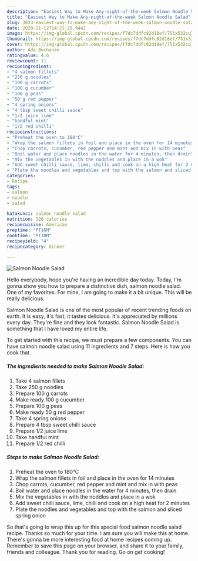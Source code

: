```yaml
---
description: "Easiest Way to Make Any-night-of-the-week Salmon Noodle Salad"
title: "Easiest Way to Make Any-night-of-the-week Salmon Noodle Salad"
slug: 3033-easiest-way-to-make-any-night-of-the-week-salmon-noodle-salad
date: 2020-11-12T14:21:28.944Z
image: https://img-global.cpcdn.com/recipes/f7dc7ddfc82d18ef/751x532cq70/salmon-noodle-salad-recipe-main-photo.jpg
thumbnail: https://img-global.cpcdn.com/recipes/f7dc7ddfc82d18ef/751x532cq70/salmon-noodle-salad-recipe-main-photo.jpg
cover: https://img-global.cpcdn.com/recipes/f7dc7ddfc82d18ef/751x532cq70/salmon-noodle-salad-recipe-main-photo.jpg
author: Ada Buchanan
ratingvalue: 4.6
reviewcount: 11
recipeingredient:
- "4 salmon fillets"
- "250 g noodles"
- "100 g carrots"
- "100 g cucumber"
- "100 g peas"
- "50 g red pepper"
- "4 spring onions"
- "4 tbsp sweet chilli sauce"
- "1/2 juice lime"
- "handful mint"
- "1/2 red chilli"
recipeinstructions:
- "Preheat the oven to 180°C"
- "Wrap the salmon fillets in foil and place in the oven for 14 minutes"
- "Chop carrots, cucumber, red pepper and mint and mix in with peas"
- "Boil water and place noodles in the water for 4 minutes, then drain"
- "Mix the vegetables in with the noddles and place in a wok"
- "Add sweet chilli sauce, lime, chilli and cook on a high heat for 2 minutes"
- "Plate the noodles and vegetables and top with the salmon and sliced spring onion"
categories:
- Recipe
tags:
- salmon
- noodle
- salad

katakunci: salmon noodle salad 
nutrition: 126 calories
recipecuisine: American
preptime: "PT16M"
cooktime: "PT30M"
recipeyield: "4"
recipecategory: Dinner

---
```



![Salmon Noodle Salad](https://img-global.cpcdn.com/recipes/f7dc7ddfc82d18ef/751x532cq70/salmon-noodle-salad-recipe-main-photo.jpg)

Hello everybody, hope you're having an incredible day today. Today, I'm gonna show you how to prepare a distinctive dish, salmon noodle salad. One of my favorites. For mine, I am going to make it a bit unique. This will be really delicious.



Salmon Noodle Salad is one of the most popular of recent trending foods on earth. It is easy, it's fast, it tastes delicious. It's appreciated by millions every day. They're fine and they look fantastic. Salmon Noodle Salad is something that I have loved my entire life.


To get started with this recipe, we must prepare a few components. You can have salmon noodle salad using 11 ingredients and 7 steps. Here is how you cook that.

<!--inarticleads1-->

##### The ingredients needed to make Salmon Noodle Salad:

1. Take 4 salmon fillets
1. Take 250 g noodles
1. Prepare 100 g carrots
1. Make ready 100 g cucumber
1. Prepare 100 g peas
1. Make ready 50 g red pepper
1. Take 4 spring onions
1. Prepare 4 tbsp sweet chilli sauce
1. Prepare 1/2 juice lime
1. Take handful mint
1. Prepare 1/2 red chilli




<!--inarticleads2-->

##### Steps to make Salmon Noodle Salad:

1. Preheat the oven to 180°C
1. Wrap the salmon fillets in foil and place in the oven for 14 minutes
1. Chop carrots, cucumber, red pepper and mint and mix in with peas
1. Boil water and place noodles in the water for 4 minutes, then drain
1. Mix the vegetables in with the noddles and place in a wok
1. Add sweet chilli sauce, lime, chilli and cook on a high heat for 2 minutes
1. Plate the noodles and vegetables and top with the salmon and sliced spring onion




So that's going to wrap this up for this special food salmon noodle salad recipe. Thanks so much for your time. I am sure you will make this at home. There's gonna be more interesting food at home recipes coming up. Remember to save this page on your browser, and share it to your family, friends and colleague. Thank you for reading. Go on get cooking!
